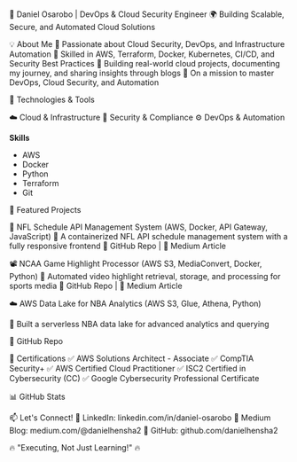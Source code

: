 
🚀 Daniel Osarobo | DevOps & Cloud Security Engineer
🌍 Building Scalable, Secure, and Automated Cloud Solutions


💡 About Me
🔹 Passionate about Cloud Security, DevOps, and Infrastructure Automation
🔹 Skilled in AWS, Terraform, Docker, Kubernetes, CI/CD, and Security Best Practices
🔹 Building real-world cloud projects, documenting my journey, and sharing insights through blogs
🔹 On a mission to master DevOps, Cloud Security, and Automation

🔨 Technologies & Tools

☁️ Cloud & Infrastructure
🔐 Security & Compliance
⚙️ DevOps & Automation

**Skills**
*   AWS 
*   Docker
*   Python
*   Terraform
*   Git


📌 Featured Projects


🚀 NFL Schedule API Management System (AWS, Docker, API Gateway, JavaScript)
📌 A containerized NFL API schedule management system with a fully responsive frontend
🔗 GitHub Repo | 🔗 Medium Article


📽️ NCAA Game Highlight Processor (AWS S3, MediaConvert, Docker, Python)
📌 Automated video highlight retrieval, storage, and processing for sports media
🔗 GitHub Repo | 🔗 Medium Article


☁️ AWS Data Lake for NBA Analytics (AWS S3, Glue, Athena, Python)

📌 Built a serverless NBA data lake for advanced analytics and querying

🔗 GitHub Repo

📜 Certifications
✅ AWS Solutions Architect - Associate
✅ CompTIA Security+
✅ AWS Certified Cloud Practitioner
✅ ISC2 Certified in Cybersecurity (CC)
✅ Google Cybersecurity Professional Certificate

📊 GitHub Stats


📫 Let's Connect!
📌 LinkedIn: linkedin.com/in/daniel-osarobo
📌 Medium Blog: medium.com/@danielhensha2
📌 GitHub: github.com/danielhensha2

🔥 "Executing, Not Just Learning!" 🔥

